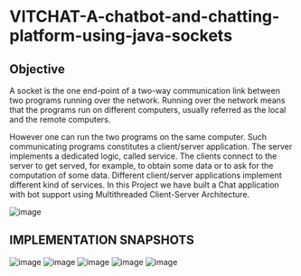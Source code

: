 # VITCHAT-A-chatbot-and-chatting-platform-using-java-sockets
 ## Objective 
 
 A socket is the one end-point of a two-way communication link between two programs running over the network. Running over the network means that the programs run on different computers, usually referred as the local and the remote computers. 
 
However one can run the two programs on the same computer. Such communicating programs constitutes a client/server application. The server implements a dedicated logic, called service. The clients connect to the server to get served, for example, to obtain some data or to ask for the computation of some data. 
Different client/server applications implement different kind of services.
In this Project we have built a Chat application with bot support using Multithreaded Client-Server Architecture. 


![image](https://user-images.githubusercontent.com/82048242/152617964-ae6a686f-0281-471f-bbac-110223813bf1.png)

## IMPLEMENTATION SNAPSHOTS

![image](https://user-images.githubusercontent.com/82048242/152618074-f7ec237d-3025-4348-bf79-c2b9290fdf56.png)
![image](https://user-images.githubusercontent.com/82048242/152618097-cccc70c7-02ba-4e24-9471-b6f1ebe1e8c1.png)
![image](https://user-images.githubusercontent.com/82048242/152618128-6d6ce0fa-8598-4b84-82db-a15cf89db7aa.png)
![image](https://user-images.githubusercontent.com/82048242/152618150-37c0c9bb-1c9a-4f79-a893-e47e6a559f94.png)
![image](https://user-images.githubusercontent.com/82048242/152618185-0bd56175-c5d8-4577-9c99-a854ebb719e1.png)
